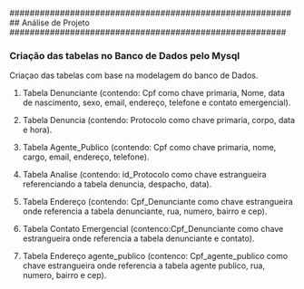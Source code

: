 ########################################################## Análise de Projeto #######################################################

### Criação das tabelas no Banco de Dados pelo Mysql

Criaçao das tabelas com base na modelagem do banco de Dados.

1. Tabela Denunciante (contendo: Cpf como chave primaria, Nome, data de nascimento, sexo, email, endereço, telefone e contato emergencial).

2. Tabela Denuncia (contendo: Protocolo como chave primaria, corpo, data e hora).

3. Tabela Agente_Publico (contendo: Cpf como chave primaria, nome, cargo, email, endereço, telefone).

4. Tabela Analise (contendo: id_Protocolo como chave estrangueira referenciando a tabela denuncia, despacho, data).

5. Tabela Endereço (contendo: Cpf_Denunciante como chave  estrangueira onde referencia a tabela denunciante, rua, numero, bairro e cep).

6. Tabela Contato Emergencial (contenco:Cpf_Denunciante como chave  estrangueira onde referencia a tabela denunciante e contato).

7. Tabela Endereço agente_publico (contenco: Cpf_agente_publico como chave estrangueira onde referencia a tabela agente publico, rua, numero, bairro e cep).







